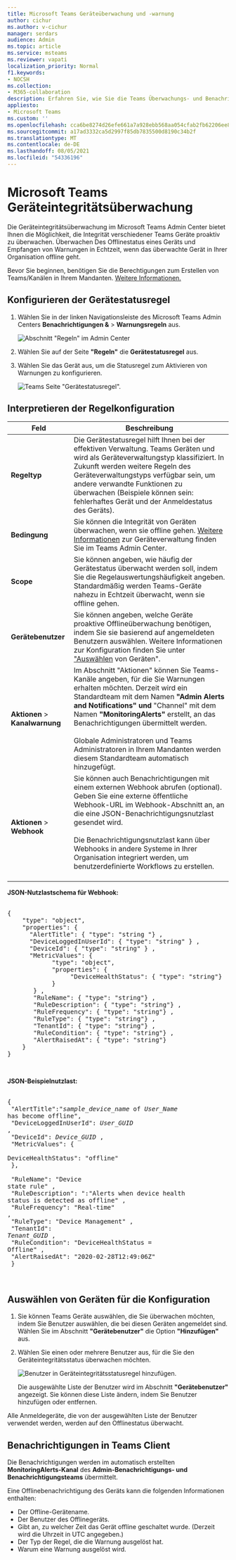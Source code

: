 ```yaml
---
title: Microsoft Teams Geräteüberwachung und -warnung
author: cichur
ms.author: v-cichur
manager: serdars
audience: Admin
ms.topic: article
ms.service: msteams
ms.reviewer: vapati
localization_priority: Normal
f1.keywords:
- NOCSH
ms.collection:
- M365-collaboration
description: Erfahren Sie, wie Sie die Teams Überwachungs- und Benachrichtigungsfunktionen im Microsoft Teams Admin Center verwenden, um den Integritätsstatus von Teams Geräten proaktiv zu überwachen.
appliesto:
- Microsoft Teams
ms.custom: ''
ms.openlocfilehash: cca6be8274d26efe661a7a928ebb568aa054cfab2fb62206ee8f3649b37f4ea0
ms.sourcegitcommit: a17ad3332ca5d2997f85db7835500d8190c34b2f
ms.translationtype: MT
ms.contentlocale: de-DE
ms.lasthandoff: 08/05/2021
ms.locfileid: "54336196"
---
```

# <a name="microsoft-teams-device-health-monitoring"></a>Microsoft Teams Geräteintegritätsüberwachung

Die Geräteintegritätsüberwachung im Microsoft Teams Admin Center bietet Ihnen die Möglichkeit, die Integrität verschiedener Teams Geräte proaktiv zu überwachen. Überwachen Des Offlinestatus eines Geräts und Empfangen von Warnungen in Echtzeit, wenn das überwachte Gerät in Ihrer Organisation offline geht.  

Bevor Sie beginnen, benötigen Sie die Berechtigungen zum Erstellen von Teams/Kanälen in Ihrem Mandanten. [Weitere Informationen.](/microsoft-365/solutions/manage-creation-of-groups?view=o365-worldwide)

## <a name="configure-device-state-rule"></a>Konfigurieren der Gerätestatusregel

1. Wählen Sie in der linken Navigationsleiste des Microsoft Teams Admin Centers **Benachrichtigungen &**  >  **Warnungsregeln** aus.

   ![Abschnitt "Regeln" im Admin Center](../media/select-rules.png)

2. Wählen Sie auf der Seite **"Regeln"** die **Gerätestatusregel** aus.

3. Wählen Sie das Gerät aus, um die Statusregel zum Aktivieren von Warnungen zu konfigurieren.

    ![Teams Seite "Gerätestatusregel".](../media/device-state-rule.png )

## <a name="interpret-the-rule-configuration"></a>Interpretieren der Regelkonfiguration


|Feld |Beschreibung  |
|--------|-------------|
|**Regeltyp**   |Die Gerätestatusregel hilft Ihnen bei der effektiven Verwaltung. Teams Geräten und wird als Geräteverwaltungstyp klassifiziert. In Zukunft werden weitere Regeln des Geräteverwaltungstyps verfügbar sein, um andere verwandte Funktionen zu überwachen (Beispiele können sein: fehlerhaftes Gerät und der Anmeldestatus des Geräts).|
|**Bedingung**   |Sie können die Integrität von Geräten überwachen, wenn sie offline gehen. [Weitere Informationen](../devices/device-management.md) zur Geräteverwaltung finden Sie im Teams Admin Center. |
|**Scope**   |Sie können angeben, wie häufig der Gerätestatus überwacht werden soll, indem Sie die Regelauswertungshäufigkeit angeben. Standardmäßig werden Teams-Geräte nahezu in Echtzeit überwacht, wenn sie offline gehen. |
|**Gerätebenutzer**   |Sie können angeben, welche Geräte proaktive Offlineüberwachung benötigen, indem Sie sie basierend auf angemeldeten Benutzern auswählen. Weitere Informationen zur Konfiguration finden Sie unter ["Auswählen](#select-devices-for-configuration) von Geräten". |
|**Aktionen**  >  **Kanalwarnung**   |Im Abschnitt "Aktionen" können Sie Teams-Kanäle angeben, für die Sie Warnungen erhalten möchten. Derzeit wird ein Standardteam mit dem Namen **"Admin Alerts and Notifications" und** "Channel" mit dem Namen **"MonitoringAlerts"** erstellt, an das Benachrichtigungen übermittelt werden. <BR/> <BR/> Globale Administratoren und Teams Administratoren in Ihrem Mandanten werden diesem Standardteam automatisch hinzugefügt.|
|**Aktionen**  >  **Webhook**   |Sie können auch Benachrichtigungen mit einem externen Webhook abrufen (optional). Geben Sie eine externe öffentliche Webhook-URL im Webhook-Abschnitt an, an die eine JSON-Benachrichtigungsnutzlast gesendet wird. <BR/> <BR/>  Die Benachrichtigungsnutzlast kann über Webhooks in andere Systeme in Ihrer Organisation integriert werden, um benutzerdefinierte Workflows zu erstellen.<br/><br/> 

**JSON-Nutzlastschema für Webhook:** <BR/><BR/>
<pre lang="json">{ <br/>    "type": "object",<br>    "properties": { <br/>      "AlertTitle": { "type": "string "} ,<br/>      "DeviceLoggedInUserId": { "type": "string" } ,<br/>      "DeviceId": { "type": "string" } , <br/>      "MetricValues": { <br/>            "type": "object",<br/>            "properties": { <br/>                 "DeviceHealthStatus": { "type": "string"} <br/>            } <br/>       } ,<br/>       "RuleName": { "type": "string"} ,<br/>       "RuleDescription": { "type": "string"} ,<br/>       "RuleFrequency": { "type": "string"} ,<br/>       "RuleType": { "type": "string"} ,<br/>       "TenantId": { "type": "string"} , <br/>       "RuleCondition": { "type": "string"} , <br/>       "AlertRaisedAt": { "type": "string"} <br/>    } <br/>} </pre> <br/> 

  **JSON-Beispielnutzlast:**<br/> <br/> <pre lang="JSON">    { <br/>      "AlertTitle":"*sample_device_name* of *User_Name* has become offline",<br/>      "DeviceLoggedInUserId": *User_GUID* ,<br/>      "DeviceId": *Device_GUID* , <br/>      "MetricValues": { <br/>         DeviceHealthStatus": "offline" <br/>            }, <br/>        <br/>       "RuleName": "Device state rule" ,<br/>       "RuleDescription": ":"Alerts when device health status is detected as offline" ,<br/>       "RuleFrequency": "Real-time" ,<br/>       "RuleType": "Device Management" ,<br/>       "TenantId": *Tenant_GUID* , <br/>       "RuleCondition": "DeviceHealthStatus = Offline" , <br/>       "AlertRaisedAt": "2020-02-28T12:49:06Z" <br/>    }  </pre> <br/> 

## <a name="select-devices-for-configuration"></a>Auswählen von Geräten für die Konfiguration

1. Sie können Teams Geräte auswählen, die Sie überwachen möchten, indem Sie Benutzer auswählen, die bei diesen Geräten angemeldet sind. Wählen Sie im Abschnitt **"Gerätebenutzer"** die Option **"Hinzufügen"** aus.

2. Wählen Sie einen oder mehrere Benutzer aus, für die Sie den Geräteintegritätsstatus überwachen möchten.

   ![Benutzer in Geräteintegritätsstatusregel hinzufügen.](../media/select-device-users.png )

   Die ausgewählte Liste der Benutzer wird im Abschnitt **"Gerätebenutzer"** angezeigt. Sie können diese Liste ändern, indem Sie Benutzer hinzufügen oder entfernen.

Alle Anmeldegeräte, die von der ausgewählten Liste der Benutzer verwendet werden, werden auf den Offlinestatus überwacht.

## <a name="notifications-in-teams-client"></a>Benachrichtigungen in Teams Client

Die Benachrichtigungen werden im automatisch erstellten **MonitoringAlerts-Kanal** des **Admin-Benachrichtigungs- und Benachrichtigungsteams** übermittelt.

Eine Offlinebenachrichtigung des Geräts kann die folgenden Informationen enthalten:

- Der Offline-Gerätename.
- Der Benutzer des Offlinegeräts.
- Gibt an, zu welcher Zeit das Gerät offline geschaltet wurde. (Derzeit wird die Uhrzeit in UTC angegeben.)
- Der Typ der Regel, die die Warnung ausgelöst hat.
- Warum eine Warnung ausgelöst wird.